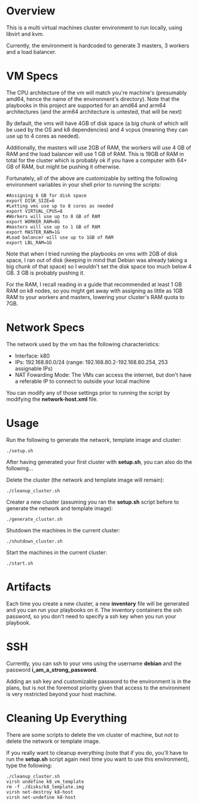 # Overview

This is a multi virtual machines cluster environment to run locally, using libvirt and kvm.

Currently, the environment is hardcoded to generate 3 masters, 3 workers and a load balancer.

# VM Specs

The CPU architecture of the vm will match you're machine's (presumably amd64, hence the name of the environment's directory). Note that the playbooks in this project are supported for an amd64 and arm64 architectures (and the arm64 architecture is untested, that will be next)

By default, the vms will have 4GB of disk space (a big chunk of which will be used by the OS and k8 dependencies) and 4 vcpus (meaning they can use up to 4 cores as needed).

Additionally, the masters will use 2GB of RAM, the workers will use 4 GB of RAM and the load balancer will use 1 GB of RAM. This is 19GB of RAM in total for the cluster which is probably ok if you have a computer with 64+ GB of RAM, but might be pushing it otherwise.

Fortunately, all of the above are customizable by setting the following environment variables in your shell prior to running the scripts:

```
#Assigning 6 GB for disk space
export DISK_SIZE=6
#Letting vms use up to 8 cores as needed
export VIRTUAL_CPUS=8
#Workers will use up to 8 GB of RAM
export WORKER_RAM=8G
#masters will use up to 1 GB of RAM
export MASTER_RAM=1G
#Load balancer will use up to 1GB of RAM
export LBL_RAM=1G
```

Note that when I tried running the playbooks on vms with 2GB of disk space, I ran out of disk (keeping in mind that Debian was already taking a big chunk of that space) so I wouldn't set the disk space too much below 4 GB. 3 GB is probably pushing it.

For the RAM, I recall reading in a guide that recommended at least 1 GB RAM on k8 nodes, so you might get away with assigning as little as 1GB RAM to your workers and masters, lowering your cluster's RAM quota to 7GB.

# Network Specs

The network used by the vm has the following characteristics:
- Interface: k80
- IPs: 192.168.80.0/24 (range: 192.168.80.2-192.168.80.254, 253 assignable IPs)
- NAT Fowarding Mode: The VMs can access the internet, but don't have a referable IP to connect to outside your local machine

You can modify any of those settings prior to running the script by modifying the **network-host.xml** file.

# Usage

Run the following to generate the network, template image and cluster:

```
./setup.sh
```

After having generated your first cluster with **setup.sh**, you can also do the following...

Delete the cluster (the network and template image will remain):

```
./cleanup_cluster.sh
```

Creater a new cluster (assuming you ran the **setup.sh** script before to generate the network and template image):

```
./generate_cluster.sh
```

Shutdown the machines in the current cluster:

```
./shutdown_cluster.sh
```

Start the machines in the current cluster:

```
./start.sh
```

# Artifacts

Each time you create a new cluster, a new **inventory** file will be generated and you can run your playbooks on it. The inventory containers the ssh password, so you don't need to specify a ssh key when you run your playbook.

# SSH

Currently, you can ssh to your vms using the username **debian** and the password **i_am_a_strong_password**.

Adding an ssh key and customizable password to the environment is in the plans, but is not the foremost priority given that access to the environment is very restricted beyond your host machine.

# Cleaning Up Everything

There are some scripts to delete the vm cluster of machine, but not to delete the network or template image.

If you really want to cleanup everything (note that if you do, you'll have to run the **setup.sh** script again next time you want to use this environment), type the following:

```
./cleanup_cluster.sh
virsh undefine k8_vm_template
rm -f ./disks/k8_template.img
virsh net-destroy k8-host
virsh net-undefine k8-host
```